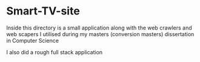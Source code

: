 # Smart-TV-site

Inside this directory is a small application along with the web crawlers and web scapers I utilised during my masters (conversion masters) dissertation in Computer Science

I also did a rough full stack application 
